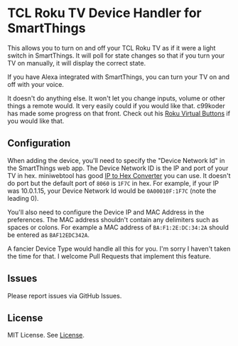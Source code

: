 # TCL Roku TV Device Handler for SmartThings

This allows you to turn on and off your TCL Roku TV as if it were a light switch in SmartThings. It will poll for state changes so that if you turn your TV on manually, it will display the correct state.

If you have Alexa integrated with SmartThings, you can turn your TV on and off with your voice.

It doesn't do anything else. It won't let you change inputs, volume or other things a remote would. It very easily could if you would like that. c99koder has made some progress on that front. Check out his [Roku Virtual Buttons](https://community.smartthings.com/t/release-roku-virtual-buttons/79105) if you would like that.


## Configuration

When adding the device, you'll need to specify the "Device Network Id" in the SmartThings web app. The Device Network ID is the IP and port of your TV in hex. miniwebtool has good [IP to Hex Converter](http://www.miniwebtool.com/ip-address-to-hex-converter/) you can use. It doesn't do port but the default port of `8060` is `1F7C` in hex. For example, if your IP was 10.0.1.15, your Device Network Id would be `0A00010F:1F7C` (note the leading 0).

You'll also need to configure the Device IP and MAC Address in the preferences. The MAC address shouldn't contain any delimiters such as spaces or colons. For example a MAC address of `BA:F1:2E:DC:34:2A` should be entered as `BAF12EDC342A`.

A fancier Device Type would handle all this for you. I'm sorry I haven't taken the time for that. I welcome Pull Requests that implement this feature.

## Issues
Please report issues via GitHub Issues.

## License
MIT License. See [License](https://github.com/ericboehs/smartthings-roku-tv/LICENSE).
